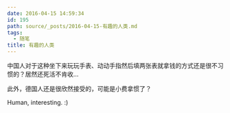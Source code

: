 ```yaml
---
date: 2016-04-15 14:59:34
id: 195
path: source/_posts/2016-04-15-有趣的人类.md
tags:
  - 随笔
title: 有趣的人类
---
```


中国人对于这种坐下来玩玩手表、动动手指然后填两张表就拿钱的方式还是很不习惯的？居然还死活不肯收…

此外，德国人还是很欣然接受的，可能是小费拿惯了？

Human, interesting. :)
